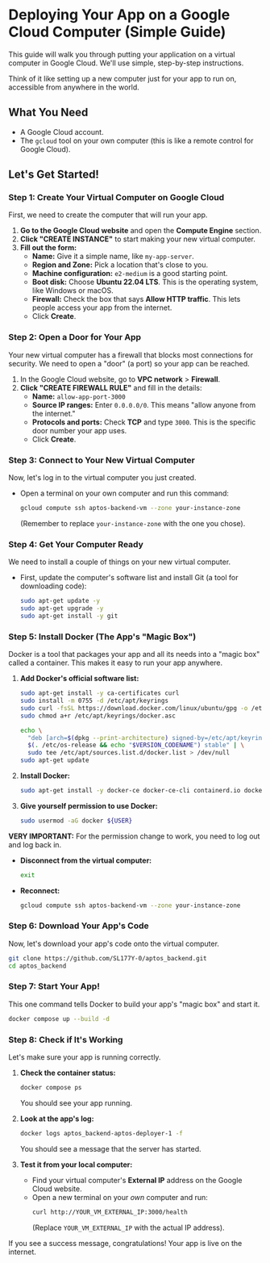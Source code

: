 # Deploying Your App on a Google Cloud Computer (Simple Guide)

This guide will walk you through putting your application on a virtual computer in Google Cloud. We'll use simple, step-by-step instructions.

Think of it like setting up a new computer just for your app to run on, accessible from anywhere in the world.

## What You Need

*   A Google Cloud account.
*   The `gcloud` tool on your own computer (this is like a remote control for Google Cloud).

## Let's Get Started!

### Step 1: Create Your Virtual Computer on Google Cloud

First, we need to create the computer that will run your app.

1.  **Go to the Google Cloud website** and open the **Compute Engine** section.
2.  **Click "CREATE INSTANCE"** to start making your new virtual computer.
3.  **Fill out the form:**
    *   **Name:** Give it a simple name, like `my-app-server`.
    *   **Region and Zone:** Pick a location that's close to you.
    *   **Machine configuration:** `e2-medium` is a good starting point.
    *   **Boot disk:** Choose **Ubuntu 22.04 LTS**. This is the operating system, like Windows or macOS.
    *   **Firewall:** Check the box that says **Allow HTTP traffic**. This lets people access your app from the internet.
    *   Click **Create**.

### Step 2: Open a Door for Your App

Your new virtual computer has a firewall that blocks most connections for security. We need to open a "door" (a port) so your app can be reached.

1.  In the Google Cloud website, go to **VPC network** > **Firewall**.
2.  **Click "CREATE FIREWALL RULE"** and fill in the details:
    *   **Name:** `allow-app-port-3000`
    *   **Source IP ranges:** Enter `0.0.0.0/0`. This means "allow anyone from the internet."
    *   **Protocols and ports:** Check **TCP** and type `3000`. This is the specific door number your app uses.
    *   Click **Create**.

### Step 3: Connect to Your New Virtual Computer

Now, let's log in to the virtual computer you just created.

*   Open a terminal on your own computer and run this command:
    ```bash
    gcloud compute ssh aptos-backend-vm --zone your-instance-zone
    ```
    (Remember to replace `your-instance-zone` with the one you chose).

### Step 4: Get Your Computer Ready

We need to install a couple of things on your new virtual computer.

*   First, update the computer's software list and install Git (a tool for downloading code):
    ```bash
    sudo apt-get update -y
    sudo apt-get upgrade -y
    sudo apt-get install -y git
    ```

### Step 5: Install Docker (The App's "Magic Box")

Docker is a tool that packages your app and all its needs into a "magic box" called a container. This makes it easy to run your app anywhere.

1.  **Add Docker's official software list:**
    ```bash
    sudo apt-get install -y ca-certificates curl
    sudo install -m 0755 -d /etc/apt/keyrings
    sudo curl -fsSL https://download.docker.com/linux/ubuntu/gpg -o /etc/apt/keyrings/docker.asc
    sudo chmod a+r /etc/apt/keyrings/docker.asc

    echo \
      "deb [arch=$(dpkg --print-architecture) signed-by=/etc/apt/keyrings/docker.asc] https://download.docker.com/linux/ubuntu \
      $(. /etc/os-release && echo "$VERSION_CODENAME") stable" | \
      sudo tee /etc/apt/sources.list.d/docker.list > /dev/null
    sudo apt-get update
    ```
2.  **Install Docker:**
    ```bash
    sudo apt-get install -y docker-ce docker-ce-cli containerd.io docker-buildx-plugin docker-compose-plugin
    ```
3.  **Give yourself permission to use Docker:**
    ```bash
    sudo usermod -aG docker ${USER}
    ```

**VERY IMPORTANT:** For the permission change to work, you need to log out and log back in.

*   **Disconnect from the virtual computer:**
    ```bash
    exit
    ```
*   **Reconnect:**
    ```bash
    gcloud compute ssh aptos-backend-vm --zone your-instance-zone
    ```

### Step 6: Download Your App's Code

Now, let's download your app's code onto the virtual computer.

```bash
git clone https://github.com/SL177Y-0/aptos_backend.git
cd aptos_backend
```

### Step 7: Start Your App!

This one command tells Docker to build your app's "magic box" and start it.

```bash
docker compose up --build -d
```

### Step 8: Check if It's Working

Let's make sure your app is running correctly.

1.  **Check the container status:**
    ```bash
    docker compose ps
    ```
    You should see your app running.

2.  **Look at the app's log:**
    ```bash
    docker logs aptos_backend-aptos-deployer-1 -f
    ```
    You should see a message that the server has started.

3.  **Test it from your local computer:**
    *   Find your virtual computer's **External IP** address on the Google Cloud website.
    *   Open a new terminal on your *own* computer and run:
        ```bash
        curl http://YOUR_VM_EXTERNAL_IP:3000/health
        ```
        (Replace `YOUR_VM_EXTERNAL_IP` with the actual IP address).

If you see a success message, congratulations! Your app is live on the internet.
